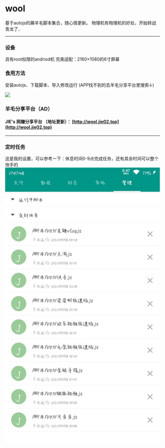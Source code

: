 # wool
基于autojs的薅羊毛脚本集合，随心情更新。
物理机有物理机的好处，开始转战青龙了..
<hr>

### 设备
具有root权限的andriod机
完美适配：2160×1080的6寸屏幕


### 食用方法
安装autojs、下载脚本、导入修改运行
(APP找不到的去羊毛分享平台里搜索↓)



![](xunge.jpeg)


###  羊毛分享平台（AD）
#### JIE's 网赚分享平台 （地址更新）：  [http://wool.jie02.top](http://wool.jie02.top)
<hr>

### 定时任务
这是我的设置，可以参考一下：休息时间0-9点完成任务，还有其余时间可以整个快手的
![](定时任务参考设置.jpg)
